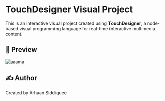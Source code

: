 # TouchDesigner Visual Project

This is an interactive visual project created using **TouchDesigner**, a node-based visual programming language for real-time interactive multimedia content.

## 📸 Preview

![aaama](https://github.com/user-attachments/assets/a956abcc-8edd-4a0f-bee0-968621cbee15)

## ✍️ Author

Created by Arhaan Siddiquee
